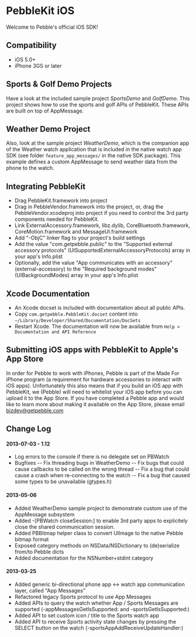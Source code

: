 # PebbleKit iOS

Welcome to Pebble's official iOS SDK!

## Compatibility

- iOS 5.0+
- iPhone 3GS or later

## Sports & Golf Demo Projects

Have a look at the included sample project _SportsDemo_ and _GolfDemo_.
This project shows how to use the sports and golf APIs of PebbleKit.
These APIs are built on top of AppMessage.

## Weather Demo Project

Also, look at the sample project _WeatherDemo_, which is the companion app of the Weather watch application that is included in the native watch app SDK (see folder `feature_app_messages/` in the native SDK package).
This example defines a custom AppMessage to send weather data from the phone to the watch.

## Integrating PebbleKit

- Drag PebbleKit.framework into project
- Drag in PebbleVendor.framework into the project, or, drag the PebbleVendor.xcodeproj into project if you need to control the 3rd party components needed for PebbleKit.
- Link ExternalAccessory.framework, libz.dylib, CoreBluetooth.framework, CoreMotion.framework and MessageUI.framework
- Add "-ObjC" linker flag to your project's build settings
- Add the value "com.getpebble.public" to the "Supported external accessory protocols" (UISupportedExternalAccessoryProtocols) array in your app's Info.plist
- Optionally, add the value "App communicates with an accessory" (external-accessory) to the "Required background modes" (UIBackgroundModes) array in your app's Info.plist


## Xcode Documentation

- An Xcode docset is included with documentation about all public APIs.
- Copy `com.getpebble.PebbleKit.docset` content into `~/Library/Developer/Shared/Documentation/DocSets`
- Restart Xcode. The documentation will now be available from `Help > Documentation and API Reference`

## Submitting iOS apps with PebbleKit to Apple's App Store

In order for Pebble to work with iPhones, Pebble is part of the Made For iPhone program (a requirement for hardware accessories to interact with iOS apps). Unfortunately this also means that if you build an iOS app with PebbleKit, we (Pebble) will need to whitelist your iOS app before you can upload it to the App Store. If you have completed a Pebble app and would like to learn more about making it available on the App Store, please email [bizdev@getpebble.com](mailto:bizdev@getpebble.com)

## Change Log

#### 2013-07-03 - 1.12
- Log errors to the console if there is no delegate set on PBWatch
- Bugfixes
-- Fix threading bugs in WeatherDemo
-- Fix bugs that could cause callbacks to be called on the wrong thread
-- Fix a bug that could cause a crash when re-connecting to the watch
-- Fix a bug that caused some types to be unavailable (gtypes.h)

#### 2013-05-06
- Added WeatherDemo sample project to demonstrate custom use of the AppMessage subsystem
- Added -[PBWatch closeSession:] to enable 3rd party apps to explicitely close the shared communication session.
- Added PBBitmap helper class to convert UIImage to the native Pebble bitmap format
- Exposed category methods on NSData/NSDictionary to (de)serialize from/to Pebble dicts
- Added documentation for the NSNumber+stdint category

#### 2013-03-25
- Added generic bi-directional phone app <-> watch app communication layer, called "App Messages"
- Refactored legacy Sports protocol to use App Messages
- Added APIs to query the watch whether App / Sports Messages are supported (-appMessagesGetIsSupported: and -sportsGetIsSupported:)
- Added API to set custom icon / title to the Sports watch app
- Added API to receive Sports activity state changes by pressing the SELECT button on the watch (-sportsAppAddReceiveUpdateHandler:)
